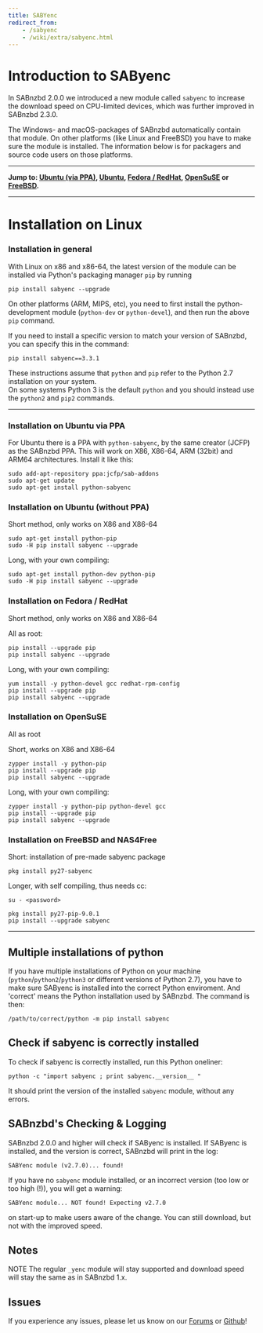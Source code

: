```yaml
---
title: SABYenc
redirect_from:
    - /sabyenc
    - /wiki/extra/sabyenc.html
---
```


# Introduction to SAByenc

In SABnzbd 2.0.0 we introduced a new module called `sabyenc` to increase the download speed on CPU-limited devices, which was further improved in SABnzbd 2.3.0.

The Windows- and macOS-packages of SABnzbd automatically contain that module. On other platforms (like Linux and FreeBSD) you have to make sure the module is installed. The information below is for packagers and source code users on those platforms.

<hr/>

**Jump to: [Ubuntu (via PPA)](#installation-on-ubuntu-via-ppa), [Ubuntu](#installation-on-ubuntu-without-ppa), [Fedora / RedHat](#installation-on-fedora--redhat), [OpenSuSE](#installation-on-opensuse) or [FreeBSD](#installation-on-freebsd).**

<hr/>

# Installation on Linux

### Installation in general



With Linux on x86 and x86-64, the latest version of the module can be installed via Python's packaging manager `pip` by running

```
pip install sabyenc --upgrade
```

On other platforms (ARM, MIPS, etc), you need to first install the python-development module (`python-dev` or `python-devel`), and then run the above `pip` command.

If you need to install a specific version to match your version of SABnzbd, you can specify this in the command:

```
pip install sabyenc==3.3.1
```

<div class="alert alert-warning">
    These instructions assume that <code>python</code> and <code>pip</code> refer to the Python 2.7 installation on your system.<br>On some systems Python 3 is the default <code>python</code> and you should instead use the <code>python2</code> and <code>pip2</code> commands.
</div>

<hr/>

### Installation on Ubuntu via PPA

For Ubuntu there is a PPA with `python-sabyenc`, by the same creator (JCFP) as the SABnzbd PPA. This will work on X86, X86-64, ARM (32bit) and ARM64 architectures.
Install it like this:
```
sudo add-apt-repository ppa:jcfp/sab-addons
sudo apt-get update
sudo apt-get install python-sabyenc
```


### Installation on Ubuntu (without PPA)

Short method, only works on X86 and X86-64
```
sudo apt-get install python-pip
sudo -H pip install sabyenc --upgrade
```

Long, with your own compiling:
```
sudo apt-get install python-dev python-pip
sudo -H pip install sabyenc --upgrade
```

### Installation on Fedora / RedHat

Short method, only works on X86 and X86-64

All as root:
```
pip install --upgrade pip
pip install sabyenc --upgrade
```

Long, with your own compiling:

```
yum install -y python-devel gcc redhat-rpm-config
pip install --upgrade pip
pip install sabyenc --upgrade
```

### Installation on OpenSuSE
All as root

Short, works on X86 and X86-64
```
zypper install -y python-pip
pip install --upgrade pip
pip install sabyenc --upgrade
```

Long, with your own compiling:

```
zypper install -y python-pip python-devel gcc
pip install --upgrade pip
pip install sabyenc --upgrade
```


### Installation on FreeBSD and NAS4Free

<!-- Info from sabnzbd-forum amaroney-->
Short: installation of pre-made sabyenc package
```
pkg install py27-sabyenc
```
<!-- Info from github @gregf -->


Longer, with self compiling, thus needs cc:
```
su - <password>

pkg install py27-pip-9.0.1
pip install --upgrade sabyenc
```
<hr/>

## Multiple installations of python

If you have multiple installations of Python on your machine (<code>python</code>/<code>python2</code>/<code>python3</code> or different versions of Python 2.7), you have to make sure SAByenc is installed into the correct Python enviroment. And 'correct' means the Python installation used by SABnzbd. The command is then:

```
/path/to/correct/python -m pip install sabyenc
```

## Check if sabyenc is correctly installed

To check if sabyenc is correctly installed, run this Python oneliner:
```
python -c "import sabyenc ; print sabyenc.__version__ "
```
It should print the version of the installed `sabyenc` module, without any errors.


## SABnzbd's Checking & Logging

SABnzbd 2.0.0 and higher will check if SAByenc is installed.
If SAByenc is installed, and the version is correct, SABnzbd will print in the log:

```
SABYenc module (v2.7.0)... found!
```

If you have no `sabyenc` module installed, or an incorrect version (too low or too high (!)), you will get a warning:

```
SABYenc module... NOT found! Expecting v2.7.0
```

on start-up to make users aware of the change. You can still download, but not with the improved speed.

## Notes

<span class="label label-warning">NOTE</span> The regular `_yenc` module will stay supported and download speed will stay the same as in SABnzbd 1.x.

## Issues

If you experience any issues, please let us know on our [Forums](https://forums.sabnzbd.org/) or [Github](https://github.com/sabnzbd/sabnzbd/issues)!
